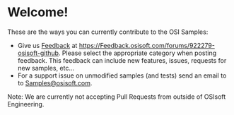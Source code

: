 # Welcome!

These are the ways you can currently contribute to the OSI Samples:

- Give us [Feedback](https://feedback.osisoft.com/forums/922279-osisoft-github) at https://Feedback.osisoft.com/forums/922279-osisoft-github.  Please select the appropriate category when posting feedback.  This feedback can include new features, issues, requests for new samples, etc...
- For a support issue on unmodified samples (and tests) send an email to to Samples@osisoft.com.

Note: We are currently not accepting Pull Requests from outside of OSIsoft Engineering.
